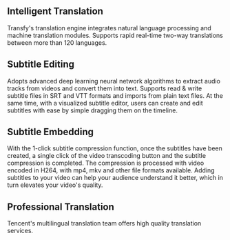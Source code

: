 ## Intelligent Translation
Transfy's translation engine integrates natural language processing and machine translation modules. Supports rapid real-time two-way translations between more than 120 languages.
## Subtitle Editing
Adopts advanced deep learning neural network algorithms to extract audio tracks from videos and convert them into text. Supports read & write subtitle files in SRT and VTT formats and imports from plain text files. At the same time, with a visualized subtitle editor, users can create and edit subtitles with ease by simple dragging them on the timeline.
## Subtitle Embedding
With the 1-click subtitle compression function, once the subtitles have been created, a single click of the video transcoding button and the subtitle compression is completed. The compression is processed with video encoded in H264, with mp4, mkv and other file formats available. Adding subtitles to your video can help your audience understand it better, which in turn elevates your video's quality.
## Professional Translation
Tencent's multilingual translation team offers high quality translation services.